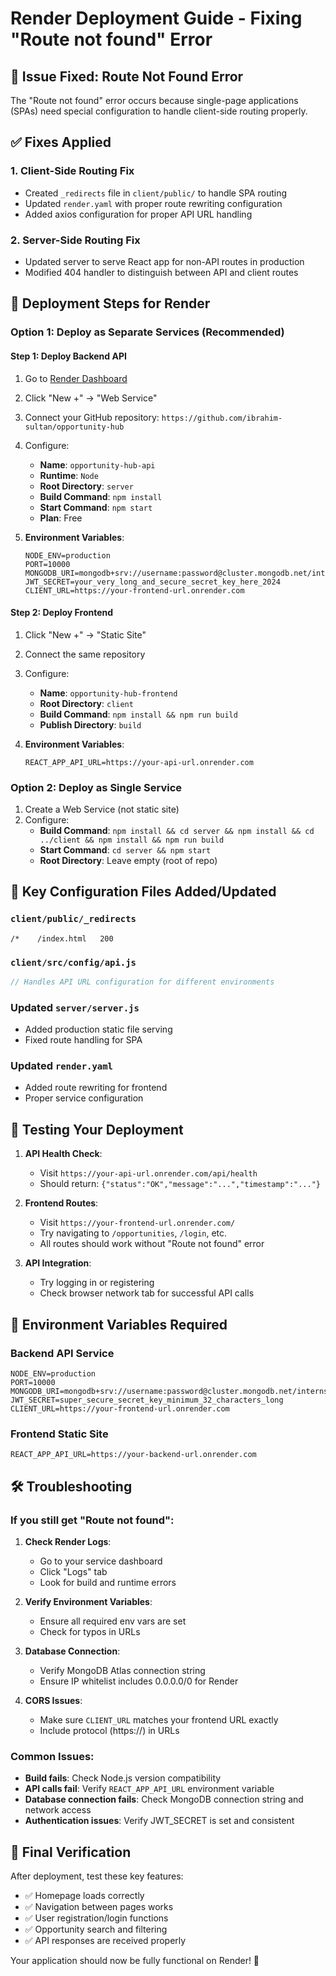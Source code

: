 # Render Deployment Guide - Fixing "Route not found" Error

## 🚨 Issue Fixed: Route Not Found Error

The "Route not found" error occurs because single-page applications (SPAs) need special configuration to handle client-side routing properly.

## ✅ Fixes Applied

### 1. Client-Side Routing Fix
- Created `_redirects` file in `client/public/` to handle SPA routing
- Updated `render.yaml` with proper route rewriting configuration
- Added axios configuration for proper API URL handling

### 2. Server-Side Routing Fix  
- Updated server to serve React app for non-API routes in production
- Modified 404 handler to distinguish between API and client routes

## 🚀 Deployment Steps for Render

### Option 1: Deploy as Separate Services (Recommended)

#### Step 1: Deploy Backend API
1. Go to [Render Dashboard](https://dashboard.render.com/)
2. Click "New +" → "Web Service"
3. Connect your GitHub repository: `https://github.com/ibrahim-sultan/opportunity-hub`
4. Configure:
   - **Name**: `opportunity-hub-api`
   - **Runtime**: `Node`
   - **Root Directory**: `server`
   - **Build Command**: `npm install`
   - **Start Command**: `npm start`
   - **Plan**: Free

5. **Environment Variables**:
   ```
   NODE_ENV=production
   PORT=10000
   MONGODB_URI=mongodb+srv://username:password@cluster.mongodb.net/internship_platform
   JWT_SECRET=your_very_long_and_secure_secret_key_here_2024
   CLIENT_URL=https://your-frontend-url.onrender.com
   ```

#### Step 2: Deploy Frontend
1. Click "New +" → "Static Site"
2. Connect the same repository
3. Configure:
   - **Name**: `opportunity-hub-frontend`
   - **Root Directory**: `client`
   - **Build Command**: `npm install && npm run build`
   - **Publish Directory**: `build`

4. **Environment Variables**:
   ```
   REACT_APP_API_URL=https://your-api-url.onrender.com
   ```

### Option 2: Deploy as Single Service

1. Create a Web Service (not static site)
2. Configure:
   - **Build Command**: `npm install && cd server && npm install && cd ../client && npm install && npm run build`
   - **Start Command**: `cd server && npm start`
   - **Root Directory**: Leave empty (root of repo)

## 🔧 Key Configuration Files Added/Updated

### `client/public/_redirects`
```
/*    /index.html   200
```

### `client/src/config/api.js`
```javascript
// Handles API URL configuration for different environments
```

### Updated `server/server.js`
- Added production static file serving
- Fixed route handling for SPA

### Updated `render.yaml`
- Added route rewriting for frontend
- Proper service configuration

## 🧪 Testing Your Deployment

1. **API Health Check**: 
   - Visit `https://your-api-url.onrender.com/api/health`
   - Should return: `{"status":"OK","message":"...","timestamp":"..."}`

2. **Frontend Routes**:
   - Visit `https://your-frontend-url.onrender.com/`
   - Try navigating to `/opportunities`, `/login`, etc.
   - All routes should work without "Route not found" error

3. **API Integration**:
   - Try logging in or registering
   - Check browser network tab for successful API calls

## 🔐 Environment Variables Required

### Backend API Service
```env
NODE_ENV=production
PORT=10000
MONGODB_URI=mongodb+srv://username:password@cluster.mongodb.net/internship_platform
JWT_SECRET=super_secure_secret_key_minimum_32_characters_long
CLIENT_URL=https://your-frontend-url.onrender.com
```

### Frontend Static Site
```env
REACT_APP_API_URL=https://your-backend-url.onrender.com
```

## 🛠️ Troubleshooting

### If you still get "Route not found":

1. **Check Render Logs**:
   - Go to your service dashboard
   - Click "Logs" tab
   - Look for build and runtime errors

2. **Verify Environment Variables**:
   - Ensure all required env vars are set
   - Check for typos in URLs

3. **Database Connection**:
   - Verify MongoDB Atlas connection string
   - Ensure IP whitelist includes 0.0.0.0/0 for Render

4. **CORS Issues**:
   - Make sure `CLIENT_URL` matches your frontend URL exactly
   - Include protocol (https://) in URLs

### Common Issues:

- **Build fails**: Check Node.js version compatibility
- **API calls fail**: Verify `REACT_APP_API_URL` environment variable
- **Database connection fails**: Check MongoDB connection string and network access
- **Authentication issues**: Verify JWT_SECRET is set and consistent

## 📱 Final Verification

After deployment, test these key features:
- ✅ Homepage loads correctly
- ✅ Navigation between pages works
- ✅ User registration/login functions
- ✅ Opportunity search and filtering
- ✅ API responses are received properly

Your application should now be fully functional on Render! 🎉
